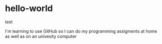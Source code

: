 # hello-world
test

I'm learning to use GitHub so I can do my programming assigments at home as well as on an univesity computer
